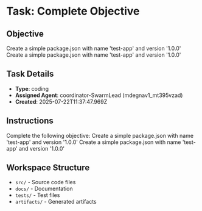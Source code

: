 # Task: Complete Objective

## Objective
Create a simple package.json with name 'test-app' and version '1.0.0' Create a simple package.json with name 'test-app' and version '1.0.0'

## Task Details
- **Type**: coding
- **Assigned Agent**: coordinator-SwarmLead (mdegnav1_mt395vzad)
- **Created**: 2025-07-22T11:37:47.969Z

## Instructions
Complete the following objective: Create a simple package.json with name 'test-app' and version '1.0.0' Create a simple package.json with name 'test-app' and version '1.0.0'

## Workspace Structure
- `src/` - Source code files
- `docs/` - Documentation
- `tests/` - Test files
- `artifacts/` - Generated artifacts
